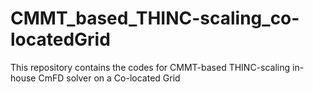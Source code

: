 # CMMT_based_THINC-scaling_co-locatedGrid
This repository contains the codes for CMMT-based THINC-scaling in-house CmFD solver on a Co-located Grid
